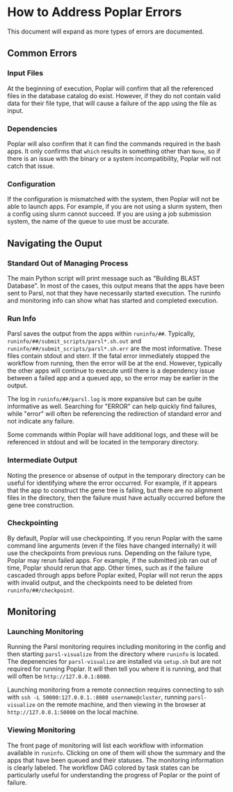 # How to Address Poplar Errors

This document will expand as more types of errors are documented.

## Common Errors

### Input Files

At the beginning of execution, Poplar will confirm that all the referenced files in the database catalog do exist. However, if they do not contain valid data for their file type, that will cause a failure of the app using the file as input.

### Dependencies

Poplar will also confirm that it can find the commands required in the bash apps. It only confirms that `which` results in something other than `None`, so if there is an issue with the binary or a system incompatibility, Poplar will not catch that issue.

### Configuration

If the configuration is mismatched with the system, then Poplar will not be able to launch apps. For example, if you are not using a slurm system, then a config using slurm cannot succeed. If you are using a job submission system, the name of the queue to use must be accurate.

## Navigating the Ouput

### Standard Out of Managing Process

The main Python script will print message such as "Building BLAST Database". In most of the cases, this output means that the apps have been sent to Parsl, not that they have necessarily started execution. The runinfo and monitoring info can show what has started and completed execution.

### Run Info

Parsl saves the output from the apps within `runinfo/##`. Typically, `runinfo/##/submit_scripts/parsl*.sh.out` and `runinfo/##/submit_scripts/parsl*.sh.err` are the most informative. These files contain stdout and sterr. If the fatal error immediately stopped the workflow from running, then the error will be at the end. However, typically the other apps will continue to execute until there is a dependency issue between a failed app and a queued app, so the error may be earlier in the output.

The log in `runinfo/##/parsl.log` is more expansive but can be quite informative as well. Searching for "ERROR" can help quickly find failures, while "error" will often be referencing the redirection of standard error and not indicate any failure.

Some commands within Poplar will have additional logs, and these will be referenced in stdout and will be located in the temporary directory.

### Intermediate Output

Noting the presence or absense of output in the temporary directory can be useful for identifying where the error occurred. For example, if it appears that the app to construct the gene tree is failing, but there are no alignment files in the directory, then the failure must have actually occurred before the gene tree construction.

### Checkpointing

By default, Poplar will use checkpointing. If you rerun Poplar with the same command line arguments (even if the files have changed internally) it will use the checkpoints from previous runs. Depending on the failure type, Poplar may rerun failed apps. For example, if the submitted job ran out of time, Poplar should rerun that app. Other times, such as if the failure cascaded through apps before Poplar exited, Poplar will not rerun the apps with invalid output, and the checkpoints need to be deleted from `runinfo/##/checkpoint`.

## Monitoring

### Launching Monitoring

Running the Parsl monitoring requires including monitoring in the config and then starting `parsl-visualize` from the directory where `runinfo` is located. The depenencies for `parsl-visualize` are installed via `setup.sh` but are not required for running Poplar. It will then tell you where it is running, and that will often be `http://127.0.0.1:8080`.

Launching monitoring from a remote connection requires connecting to ssh with `ssh -L 50000:127.0.0.1.:8080 username@cluster`, running `parsl-visualize` on the remote machine, and then viewing in the browser at `http://127.0.0.1:50000` on the local machine.

### Viewing Monitoring

The front page of monitoring will list each workflow with information available in `runinfo`. Clicking on one of them will show the summary and the apps that have been queued and their statuses. The monitoring information is clearly labeled. The workflow DAG colored by task states can be particularly useful for understanding the progress of Poplar or the point of failure.
